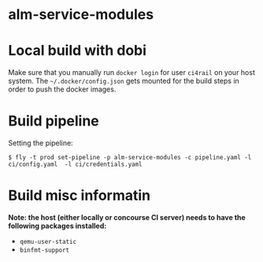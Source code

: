 # alm-service-modules

# Local build with dobi

Make sure that you manually run `docker login` for user `ci4rail` on your host system. The `~/.docker/config.json` gets mounted for the build steps in order to push the docker images.

# Build pipeline

Setting the pipeline:
```
$ fly -t prod set-pipeline -p alm-service-modules -c pipeline.yaml -l ci/config.yaml  -l ci/credentials.yaml
```

# Build misc informatin

**Note: the host (either locally or concourse CI server) needs to have the following packages installed:**
- `qemu-user-static`
- `binfmt-support`
